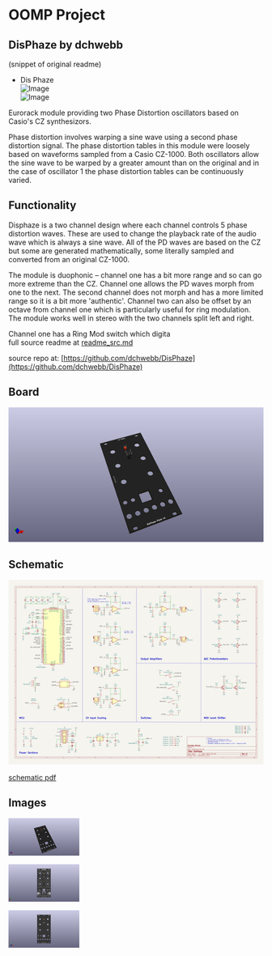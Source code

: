# OOMP Project  
## DisPhaze  by dchwebb  
  
(snippet of original readme)  
  
- Dis Phaze  
![Image](https://github.com/dchwebb/DisPhaze/raw/master/pictures/disphaze_front.png "icon")  
![Image](https://github.com/dchwebb/DisPhaze/raw/master/pictures/disphaze_back.png "icon")  
  
Eurorack module providing two Phase Distortion oscillators based on Casio's CZ synthesizors.   
  
Phase distortion involves warping a sine wave using a second phase distortion signal. The phase distortion tables in this module were loosely based on waveforms sampled from a Casio CZ-1000. Both oscillators allow the sine wave to be warped by a greater amount than on the original and in the case of oscillator 1 the phase distortion tables can be continuously varied.  
  
Functionality  
-------------  
  
Disphaze is a two channel design where each channel controls 5 phase distortion waves. These are used to change the playback rate of the audio wave which is always a sine wave. All of the PD waves are based on the CZ but some are generated mathematically, some literally sampled and converted from an original CZ-1000.  
  
The module is duophonic – channel one has a bit more range and so can go more extreme than the CZ. Channel one allows the PD waves morph from one to the next. The second channel does not morph and has a more limited range so it is a bit more 'authentic'. Channel two can also be offset by an octave from channel one which is particularly useful for ring modulation. The module works well in stereo with the two channels split left and right.  
  
Channel one has a Ring Mod switch which digita  
  full source readme at [readme_src.md](readme_src.md)  
  
source repo at: [https://github.com/dchwebb/DisPhaze](https://github.com/dchwebb/DisPhaze)  
## Board  
  
[![working_3d.png](working_3d_600.png)](working_3d.png)  
## Schematic  
  
[![working_schematic.png](working_schematic_600.png)](working_schematic.png)  
  
[schematic pdf](working_schematic.pdf)  
## Images  
  
[![working_3d.png](working_3d_140.png)](working_3d.png)  
  
[![working_3d_back.png](working_3d_back_140.png)](working_3d_back.png)  
  
[![working_3d_front.png](working_3d_front_140.png)](working_3d_front.png)  
